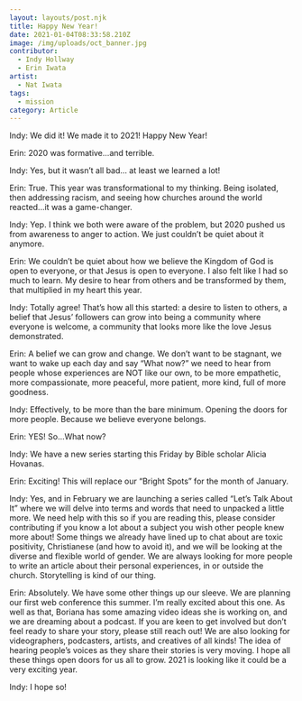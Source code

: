 ```yaml
---
layout: layouts/post.njk
title: Happy New Year!
date: 2021-01-04T08:33:58.210Z
image: /img/uploads/oct_banner.jpg
contributor:
  - Indy Hollway
  - Erin Iwata
artist:
  - Nat Iwata
tags:
  - mission
category: Article
---
```

Indy: We did it! We made it to 2021! Happy New Year!

Erin: 2020 was formative...and terrible. 

Indy: Yes, but it wasn’t all bad… at least we learned a lot! 

Erin: True. This year was transformational to my thinking. Being isolated, then addressing racism, and seeing how churches around the world reacted...it was a game-changer. 

Indy: Yep. I think we both were aware of the problem, but 2020 pushed us from awareness to anger to action. We just couldn’t be quiet about it anymore. 

Erin: We couldn’t be quiet about how we believe the Kingdom of God is open to everyone, or that Jesus is open to everyone. I also felt like I had so much to learn. My desire to hear from others and be transformed by them, that multiplied in my heart this year. 

Indy: Totally agree! That’s how all this started: a desire to listen to others, a belief that Jesus’ followers can grow into being a community where everyone is welcome, a community that looks more like the love Jesus demonstrated. 

Erin: A belief we can grow and change. We don’t want to be stagnant, we want to wake up each day and say “What now?” we need to hear from people whose experiences are NOT like our own, to be more empathetic, more compassionate, more peaceful, more patient, more kind, full of more goodness.

Indy: Effectively, to be more than the bare minimum. Opening the doors for more people. Because we believe everyone belongs. 

Erin: YES! So...What now?

Indy: We have a new series starting this Friday by Bible scholar Alicia Hovanas. 

Erin: Exciting! This will replace our “Bright Spots” for the month of January. 

Indy: Yes, and in February we are launching a series called “Let’s Talk About It” where we will delve into terms and words that need to unpacked a little more. We need help with this so if you are reading this, please consider contributing if you know a lot about a subject you wish other people knew more about! Some things we already have lined up to chat about are toxic positivity, Christianese (and how to avoid it), and we will be looking at the diverse and flexible world of gender. We are always looking for more people to write an article about their personal experiences, in or outside the church. Storytelling is kind of our thing. 

Erin: Absolutely. We have some other things up our sleeve. We are planning our first web conference this summer. I’m really excited about this one. As well as that, Boriana has some amazing video ideas she is working on, and we are dreaming about a podcast. If you are keen to get involved but don’t feel ready to share your story, please still reach out! We are also looking for videographers, podcasters, artists, and creatives of all kinds!  The idea of hearing people’s voices as they share their stories is very moving. I hope all these things open doors for us all to grow.  2021 is looking like it could be a very exciting year. 

Indy: I hope so!